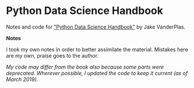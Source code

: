 # Python Data Science Handbook

Notes and code for ["Python Data Science Handbook"](https://jakevdp.github.io/PythonDataScienceHandbook/) by Jake VanderPlas. 

**Notes**

I took my own notes in order to better assimilate the material. Mistakes here are my own, praise goes to the author. 

_My code may differ from the book also because some parts were deprecated. Wherever possible, I updated the code to keep it current (as of March 2019)._
